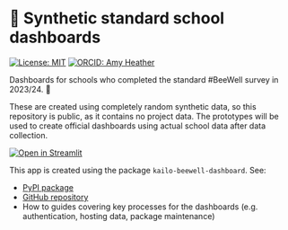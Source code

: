 # 🐝 Synthetic standard school dashboards

[![License: MIT](https://img.shields.io/badge/License-MIT-yellow.svg)](https://opensource.org/licenses/MIT)
[![ORCID: Amy Heather](https://img.shields.io/badge/ORCID_Amy_Heather-0000--0002--6596--3479-brightgreen)](https://orcid.org/0000-0002-6596-3479)

Dashboards for schools who completed the standard #BeeWell survey in 2023/24. 🏫

These are created using completely random synthetic data, so this repository is public, as it contains no project data. The prototypes will be used to create official dashboards using actual school data after data collection.

[![Open in Streamlit](https://static.streamlit.io/badges/streamlit_badge_black_white.svg)](https://synthetic-beewell-kailo-standard-school-dashboard.streamlit.app/)

This app is created using the package `kailo-beewell-dashboard`. See:
* [PyPI package](https://pypi.org/project/kailo-beewell-dashboard/)
* [GitHub repository](https://github.com/kailo-beewell/kailo_beewell_dashboard_package)
* How to guides covering key processes for the dashboards (e.g. authentication, hosting data, package maintenance)
